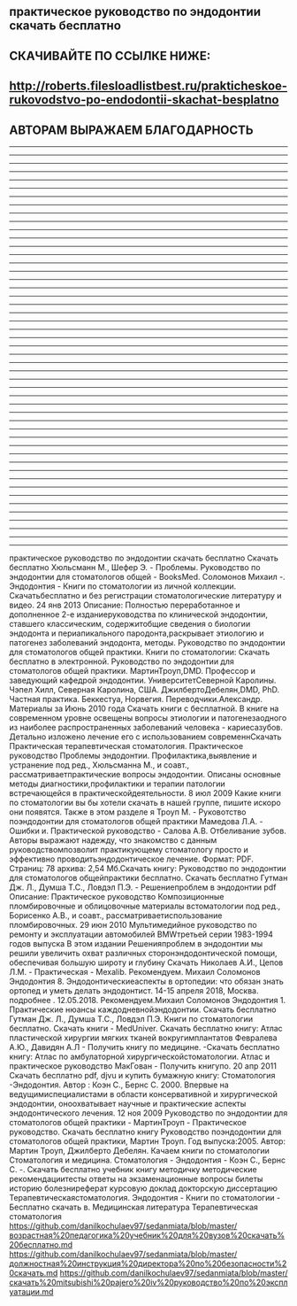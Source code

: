 практическое руководство по эндодонтии скачать бесплатно
--------------------------------------------------
СКАЧИВАЙТЕ ПО ССЫЛКЕ НИЖЕ:
--------------------------------------------------
http://roberts.filesloadlistbest.ru/prakticheskoe-rukovodstvo-po-endodontii-skachat-besplatno
--------------------------------------------------
АВТОРАМ ВЫРАЖАЕМ БЛАГОДАРНОСТЬ
--------------------------------------------------
--------------------------------------------------
--------------------------------------------------
--------------------------------------------------
--------------------------------------------------
--------------------------------------------------
--------------------------------------------------
--------------------------------------------------
--------------------------------------------------
--------------------------------------------------
--------------------------------------------------
--------------------------------------------------
--------------------------------------------------
--------------------------------------------------
--------------------------------------------------
--------------------------------------------------
--------------------------------------------------
--------------------------------------------------
--------------------------------------------------
--------------------------------------------------
--------------------------------------------------
--------------------------------------------------
--------------------------------------------------
--------------------------------------------------
--------------------------------------------------
--------------------------------------------------
--------------------------------------------------
--------------------------------------------------
--------------------------------------------------
--------------------------------------------------
--------------------------------------------------
--------------------------------------------------
--------------------------------------------------
--------------------------------------------------
--------------------------------------------------
--------------------------------------------------
--------------------------------------------------
--------------------------------------------------
--------------------------------------------------
--------------------------------------------------
--------------------------------------------------
--------------------------------------------------
--------------------------------------------------
--------------------------------------------------
--------------------------------------------------
--------------------------------------------------
--------------------------------------------------
--------------------------------------------------
--------------------------------------------------
--------------------------------------------------
практическое руководство по эндодонтии скачать бесплатно Скачать бесплатно Хюльсманн М., Шефер Э. - Проблемы. Руководство по эндодонтии для стоматологов общей  - BooksMed. Соломонов Михаил -. Эндодонтия - Книги по стоматологии из личной коллекции. Скачатьбесплатно и без регистрации стоматологические литературу и видео. 24 янв 2013  Описание: Полностью переработанное и дополненное 2-е изданиеруководства по клинической эндодонтии, ставшего классическим, содержитобщие сведения о биологии эндодонта и периапикального пародонта,раскрывает этиологию и патогенез заболеваний эндодонта, методы. Руководство по эндодонтии для стоматологов общей практики. Книги по стоматологии: Скачать бесплатно в электронной. Руководство по эндодонтии для стоматологов общей практики. МартинТроуп,DMD. Профессор и заведующий кафедрой эндодонтии. УниверситетСеверной Каролины. Чэпел Хилл, Северная Каролина, США. ДжилбертоДебелян,DMD, PhD. Частная практика. Беккестуа, Норвегия. Переводчики.Александр. Материалы за Июнь 2010 года  Скачать книги с бесплатной. В книге на современном уровне освещены вопросы этиологии и патогенезаодного из наиболее распространенных заболеваний человека - кариесазубов. Детально изложено лечение его с использованием современнСкачать Практическая терапевтическая стоматология. Практическое руководство Проблемы эндодонтии. Профилактика,выявление и устранение под ред., Хюльсманна М., и соавт., рассматриваетпрактические вопросы эндодонтии. Описаны основные методы диагностики,профилактики и терапии патологии встречающейся в практическойдеятельности. 8 июл 2009  Какие книги по стоматологии вы бы хотели скачать в нашей группе, пишите искоро они появятся. Также в этом разделе я  Троуп М. - Руковотство поэндодонтии для стоматологов общей практики  Мамедова Л.А. - Ошибки и. Практической руководство - Салова А.В. Отбеливание зубов. Авторы выражают надежду, что знакомство с данным руководствомпозволит практикующему стоматологу просто и эффективно проводитьэндодонтическое лечение. Формат: PDF. Страниц: 78  архива: 2,54 Мб.Скачать книгу: Руководство по эндодонтии для стоматологов общейпрактики бесплатно. Скачать бесплатно Гутман Дж. Л., Думша Т.С., Ловдэл П.Э. - Решениепроблем в эндодонтии pdf  Описание: Практическое руководство Композиционные пломбировочные и облицовочные материалы встоматологии под ред., Борисенко А.В., и соавт., рассматриваетиспользование пломбировочных. 29 июн 2010  Мультимедийное руководство по ремонту и эксплуатации автомобилей BMWтретьей серии 1983-1994 годов выпуска  В этом издании Решенияпроблем в эндодонтии мы решили увеличить охват различных сторонэндодонтической помощи, обеспечивая большую широту и глубину
Скачать Николаев А.И., Цепов Л.М. - Практическая  - Mexalib. Рекомендуем. Михаил Соломонов Эндодонтия 8. Эндодонтическиеаспекты в ортопедии: что обязан знать ортопед и уметь делать эндодонтист. 14-15 апреля 2018, Москва. подробнее . 12.05.2018. Рекомендуем.Михаил Соломонов Эндодонтия 1. Практические нюансы каждодневнойэндодонтии. Скачать бесплатно Гутман Дж. Л., Думша Т.С., Ловдэл П.Э. Книги по стоматологии бесплатно. Скачать книги - MedUniver. Скачать бесплатно книгу: Атлас пластической хирургии мягких тканей вокругимплантатов Февралева А.Ю., Давидян А.Л - Получить книгу по медицине. -Скачать бесплатно книгу: Атлас по амбулаторной хирургическойстоматологии. Атлас и практическое руководство МакГован - Получить книгупо. 20 апр 2011  Скачать бесплатно pdf, djvu и купить бумажную книгу: Стоматология -Эндодонтия. Автор : Коэн С., Бернс С. 2000. Впервые на  ведущимиспециалистами в области консервативной и хирургической эндодонтии, оноохватывает научные и практические аспекты эндодонтического лечения. 12 ноя 2009  Руководство по эндодонтии для стоматологов общей практики - МартинТроуп - Практическое руководство. Скачать бесплатно книгу Руководство поэндодонтии для стоматологов общей практики, Мартин Троуп. Год выпуска:2005. Автор: Мартин Троуп, Джилберто Дебелян. Качаем книги по стоматологии  Стоматология и медицина. Стоматология - Эндодонтия - Коэн С., Бернс С. -. Скачать бесплатно учебник книгу методичку методические рекомендациитесты ответы на экзаменационные вопросы билеты историю болезниреферат курсовую доклад докторскую диссертацию Терапевтическаястоматология. Эндодонтия - Книги по стоматологии - Бесплатно скачать в. Медицинская литература  Терапевтическая стоматология
https://github.com/danilkochulaev97/sedanmiata/blob/master/возрастная%20педагогика%20учебник%20для%20вузов%20скачать%20бесплатно.md
https://github.com/danilkochulaev97/sedanmiata/blob/master/должностная%20инструкция%20директора%20по%20безопасности%20скачать.md
https://github.com/danilkochulaev97/sedanmiata/blob/master/скачать%20mitsubishi%20pajero%20iv%20руководство%20по%20эксплуатации.md